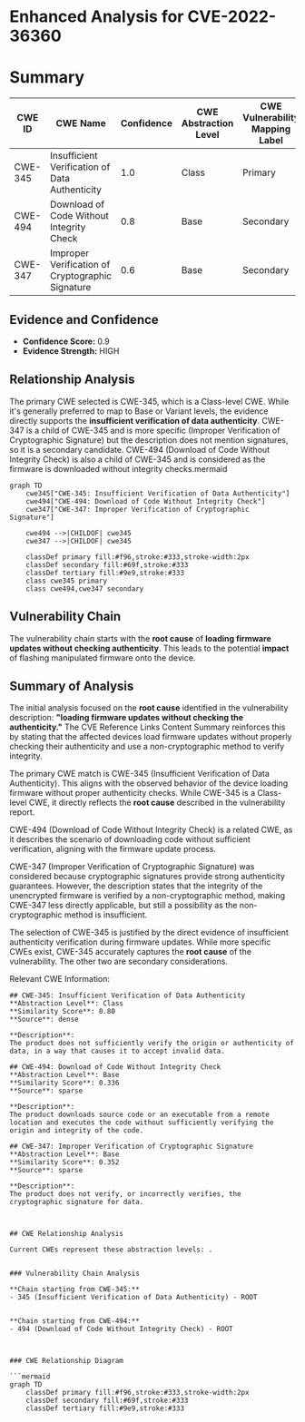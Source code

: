 # Enhanced Analysis for CVE-2022-36360

# Summary
| CWE ID | CWE Name | Confidence | CWE Abstraction Level | CWE Vulnerability Mapping Label | CWE-Vulnerability Mapping Notes |
|---|---|---|---|---|---|
| CWE-345 | Insufficient Verification of Data Authenticity | 1.0 | Class | Primary | Allowed-with-Review |
| CWE-494 | Download of Code Without Integrity Check | 0.8 | Base | Secondary | Allowed |
| CWE-347 | Improper Verification of Cryptographic Signature | 0.6 | Base | Secondary | Allowed |

## Evidence and Confidence

*   **Confidence Score:** 0.9
*   **Evidence Strength:** HIGH

## Relationship Analysis
The primary CWE selected is CWE-345, which is a Class-level CWE. While it's generally preferred to map to Base or Variant levels, the evidence directly supports the **insufficient verification of data authenticity**. CWE-347 is a child of CWE-345 and is more specific (Improper Verification of Cryptographic Signature) but the description does not mention signatures, so it is a secondary candidate. CWE-494 (Download of Code Without Integrity Check) is also a child of CWE-345 and is considered as the firmware is downloaded without integrity checks.mermaid
```mermaid
graph TD
    cwe345["CWE-345: Insufficient Verification of Data Authenticity"]
    cwe494["CWE-494: Download of Code Without Integrity Check"]
    cwe347["CWE-347: Improper Verification of Cryptographic Signature"]

    cwe494 -->|CHILDOF| cwe345
    cwe347 -->|CHILDOF| cwe345

    classDef primary fill:#f96,stroke:#333,stroke-width:2px
    classDef secondary fill:#69f,stroke:#333
    classDef tertiary fill:#9e9,stroke:#333
    class cwe345 primary
    class cwe494,cwe347 secondary

```


## Vulnerability Chain
The vulnerability chain starts with the **root cause** of **loading firmware updates without checking authenticity**. This leads to the potential **impact** of flashing manipulated firmware onto the device.

## Summary of Analysis
The initial analysis focused on the **root cause** identified in the vulnerability description: **"loading firmware updates without checking the authenticity."** The CVE Reference Links Content Summary reinforces this by stating that the affected devices load firmware updates without properly checking their authenticity and use a non-cryptographic method to verify integrity.

The primary CWE match is CWE-345 (Insufficient Verification of Data Authenticity). This aligns with the observed behavior of the device loading firmware without proper authenticity checks. While CWE-345 is a Class-level CWE, it directly reflects the **root cause** described in the vulnerability report.

CWE-494 (Download of Code Without Integrity Check) is a related CWE, as it describes the scenario of downloading code without sufficient verification, aligning with the firmware update process.

CWE-347 (Improper Verification of Cryptographic Signature) was considered because cryptographic signatures provide strong authenticity guarantees. However, the description states that the integrity of the unencrypted firmware is verified by a non-cryptographic method, making CWE-347 less directly applicable, but still a possibility as the non-cryptographic method is insufficient.

The selection of CWE-345 is justified by the direct evidence of insufficient authenticity verification during firmware updates. While more specific CWEs exist, CWE-345 accurately captures the **root cause** of the vulnerability. The other two are secondary considerations.

Relevant CWE Information:
```
## CWE-345: Insufficient Verification of Data Authenticity
**Abstraction Level**: Class
**Similarity Score**: 0.80
**Source**: dense

**Description**:
The product does not sufficiently verify the origin or authenticity of data, in a way that causes it to accept invalid data.
```
```
## CWE-494: Download of Code Without Integrity Check
**Abstraction Level**: Base
**Similarity Score**: 0.336
**Source**: sparse

**Description**:
The product downloads source code or an executable from a remote location and executes the code without sufficiently verifying the origin and integrity of the code.
```
```
## CWE-347: Improper Verification of Cryptographic Signature
**Abstraction Level**: Base
**Similarity Score**: 0.352
**Source**: sparse

**Description**:
The product does not verify, or incorrectly verifies, the cryptographic signature for data.
```
```


## CWE Relationship Analysis

Current CWEs represent these abstraction levels: .


### Vulnerability Chain Analysis

**Chain starting from CWE-345:**
- 345 (Insufficient Verification of Data Authenticity) - ROOT


**Chain starting from CWE-494:**
- 494 (Download of Code Without Integrity Check) - ROOT



### CWE Relationship Diagram

```mermaid
graph TD
    classDef primary fill:#f96,stroke:#333,stroke-width:2px
    classDef secondary fill:#69f,stroke:#333
    classDef tertiary fill:#9e9,stroke:#333
```